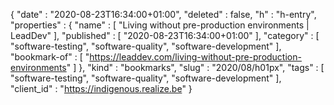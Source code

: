 {
  "date" : "2020-08-23T16:34:00+01:00",
  "deleted" : false,
  "h" : "h-entry",
  "properties" : {
    "name" : [ "Living without pre-production environments | LeadDev" ],
    "published" : [ "2020-08-23T16:34:00+01:00" ],
    "category" : [ "software-testing", "software-quality", "software-development" ],
    "bookmark-of" : [ "https://leaddev.com/living-without-pre-production-environments" ]
  },
  "kind" : "bookmarks",
  "slug" : "2020/08/h01px",
  "tags" : [ "software-testing", "software-quality", "software-development" ],
  "client_id" : "https://indigenous.realize.be"
}
